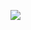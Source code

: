 <!-- Aspiring Software Engineer -->


![](https://tenor.com/view/steins-gate-anime-manga-japanese-anime-japanese-manga-gif-9195419.gif)

